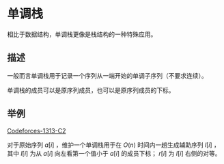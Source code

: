 # 单调栈

相比于数据结构，单调栈更像是栈结构的一种特殊应用。

## 描述

一般而言单调栈用于记录一个序列从一端开始的单调子序列（不要求连续）。

单调栈的成员可以是原序列成员，也可以是原序列成员的下标。

## 举例

[Codeforces-1313-C2](https://codeforces.com/contest/1313/problem/C2)

对于原始序列 $a[i]$ ，维护一个单调栈用于在 $O(n)$ 时间内一趟生成辅助序列 $l[i]$ ，其中 $l[i]$ 为从 $a[i]$ 向左看第一个值小于 $a[i]$ 的成员下标； $r[i]$ 为 $l[i]$ 右侧的对等。
